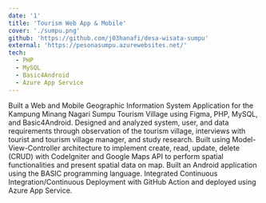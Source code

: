 ```yaml
---
date: '1'
title: 'Tourism Web App & Mobile'
cover: './sumpu.png'
github: 'https://github.com/j03hanafi/desa-wisata-sumpu'
external: 'https://pesonasumpu.azurewebsites.net/'
tech:
  - PHP
  - MySQL
  - Basic4Android
  - Azure App Service
---
```


Built a Web and Mobile Geographic Information System Application for the Kampung Minang Nagari Sumpu Tourism Village using Figma, PHP, MySQL, and Basic4Android. Designed and analyzed system, user, and data requirements through observation of the tourism village, interviews with tourist and tourism village manager, and study research. Built using Model-View-Controller architecture to implement create, read, update, delete (CRUD) with CodeIgniter and Google Maps API to perform spatial functionalities and present spatial data on map. Built an Android application using the BASIC programming language. Integrated Continuous Integration/Continuous Deployment with GitHub Action and deployed using Azure App Service.
